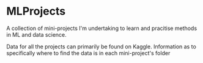 # MLProjects
A collection of mini-projects I'm undertaking to learn and pracitise methods in ML and data science. 

Data for all the projects can primarily be found on Kaggle. Information as to specifically where to find the data is in each mini-project's folder
